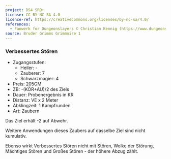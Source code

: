 ```yaml
---
project: DS4 SRD+
license: CC BY-NC-SA 4.0
licence-ref: https://creativecommons.org/licenses/by-nc-sa/4.0/
references: 
  - Fanwerk for Dungeonslayers © Christian Kennig (https://www.dungeonslayers.net/)
source: Bruder Grimms Grimmoire 1
---
```


### Verbessertes Stören

- Zugangsstufen:
  - Heiler: -
  - Zauberer: 7
  - Schwarzmagier: 4
- Preis: 205GM
- ZB: -(KÖR+AU)/2 des Ziels
- Dauer: Probenergebnis in KR
- Distanz: VE x 2 Meter
- Abklingzeit: 1 Kampfrunden
- Art: Zaubern

Das Ziel erhält -2 auf Abwehr.

Weitere Anwendungen dieses Zaubers auf dasselbe Ziel sind nicht kumulativ.

Ebenso wirkt Verbessertes Stören nicht mit Stören, Wolke der Störung, Mächtiges Stören und Großes Stören - der höhere Abzug zählt.

